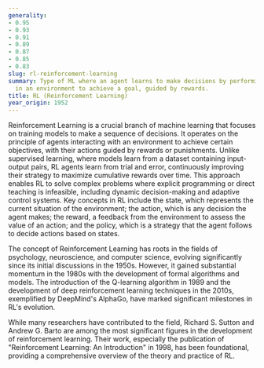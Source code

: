 ```yaml
---
generality:
- 0.95
- 0.93
- 0.91
- 0.89
- 0.87
- 0.85
- 0.83
slug: rl-reinforcement-learning
summary: Type of ML where an agent learns to make decisions by performing actions
  in an environment to achieve a goal, guided by rewards.
title: RL (Reinforcement Learning)
year_origin: 1952
---
```


Reinforcement Learning is a crucial branch of machine learning that focuses on training models to make a sequence of decisions. It operates on the principle of agents interacting with an environment to achieve certain objectives, with their actions guided by rewards or punishments. Unlike supervised learning, where models learn from a dataset containing input-output pairs, RL agents learn from trial and error, continuously improving their strategy to maximize cumulative rewards over time. This approach enables RL to solve complex problems where explicit programming or direct teaching is infeasible, including dynamic decision-making and adaptive control systems. Key concepts in RL include the state, which represents the current situation of the environment; the action, which is any decision the agent makes; the reward, a feedback from the environment to assess the value of an action; and the policy, which is a strategy that the agent follows to decide actions based on states.

The concept of Reinforcement Learning has roots in the fields of psychology, neuroscience, and computer science, evolving significantly since its initial discussions in the 1950s. However, it gained substantial momentum in the 1980s with the development of formal algorithms and models. The introduction of the Q-learning algorithm in 1989 and the development of deep reinforcement learning techniques in the 2010s, exemplified by DeepMind's AlphaGo, have marked significant milestones in RL's evolution.

While many researchers have contributed to the field, Richard S. Sutton and Andrew G. Barto are among the most significant figures in the development of reinforcement learning. Their work, especially the publication of "Reinforcement Learning: An Introduction" in 1998, has been foundational, providing a comprehensive overview of the theory and practice of RL.